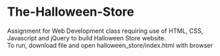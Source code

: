 # The-Halloween-Store
Assignment for Web Development class requiring use of HTML, CSS, Javascript and jQuery to build Halloween Store website.  
To run, download file and open halloween_store/index.html with browser 

